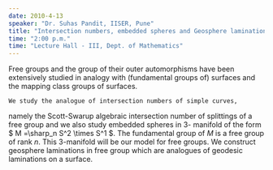 ```yaml
---
date: 2010-4-13
speaker: "Dr. Suhas Pandit, IISER, Pune"
title: "Intersection numbers, embedded spheres and Geosphere laminations for free groups"
time: "2:00 p.m." 
time: "Lecture Hall - III, Dept. of Mathematics"
---
```

Free  groups and the group of their outer
automorphisms have been extensively studied in analogy with
(fundamental groups of) surfaces and the mapping class groups of
surfaces.

    We study the analogue of intersection numbers of simple curves,
namely the Scott-Swarup algebraic intersection number  of splittings
of a free group and we also study embedded spheres in $3$- manifold
of the form $ M =\\sharp_n S^2 \\times S^1 $. The fundamental group of
$M$ is a free group of
rank $n$. This $3$-manifold will be our model for free groups. We
construct geosphere laminations in free group which are analogues of
geodesic laminations on a surface.
